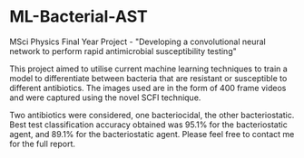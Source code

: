 # ML-Bacterial-AST
MSci Physics Final Year Project - "Developing a convolutional neural network to perform rapid antimicrobial susceptibility testing"

This project aimed to utilise current machine learning techniques to train a model to differentiate between bacteria that are resistant or susceptible to different antibiotics. The images used are in the form of 400 frame videos and were captured using the novel SCFI technique.

Two antibiotics were considered, one bacteriocidal, the other bacteriostatic. Best test classification accuracy obtained was 95.1% for the bacteriostatic agent, and 89.1% for the bacteriostatic agent. Please feel free to contact me for the full report.
